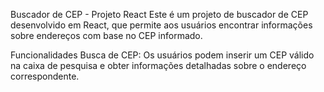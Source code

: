 Buscador de CEP - Projeto React
Este é um projeto de buscador de CEP desenvolvido em React, que permite aos usuários encontrar informações sobre endereços com base no CEP informado.

Funcionalidades
Busca de CEP: Os usuários podem inserir um CEP válido na caixa de pesquisa e obter informações detalhadas sobre o endereço correspondente.
